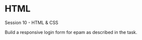 # HTML
Session 10 - HTML &amp; CSS

Build a responsive login form for epam as described in the task.
